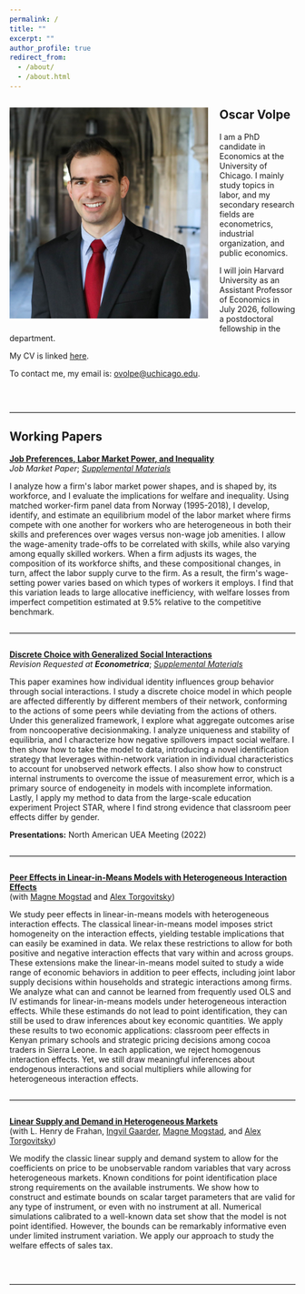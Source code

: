 ```yaml
---
permalink: /
title: ""
excerpt: ""
author_profile: true
redirect_from: 
  - /about/
  - /about.html
---
```


## Oscar Volpe<img class="img-responsive" style="float: left; margin: 0px 20px 20px 0px;" src="/files/headshot.jpg" width="350">

I am a PhD candidate in Economics at the University of Chicago. I mainly study topics in labor, and my secondary research fields are econometrics, industrial organization, and public economics.

I will join Harvard University as an Assistant Professor of Economics in July 2026, following a postdoctoral fellowship in the department.

My CV is linked [here](/files/cv.pdf).

To contact me, my email is: <a href="mailto:ovolpe@uchicago.edu">ovolpe@uchicago.edu</a>.

<br style="clear: both;">

<hr style="margin: 2em 0; border: none; border-top: 1px solid #ccc;">

## Working Papers

[**Job Preferences, Labor Market Power, and Inequality**](/files/jmp.pdf) <br>
_Job Market Paper_; [*Supplemental Materials*](/files/jmp_supplement.pdf)<br>

I analyze how a firm's labor market power shapes, and is shaped by, its workforce, and I evaluate the implications for welfare and inequality. Using matched worker-firm panel data from Norway (1995-2018), I develop, identify, and estimate an equilibrium model of the labor market where firms compete with one another for workers who are heterogeneous in both their skills and preferences over wages versus non-wage job amenities. I allow the wage-amenity trade-offs to be correlated with skills, while also varying among equally skilled workers. When a firm adjusts its wages, the composition of its workforce shifts, and these compositional changes, in turn, affect the labor supply curve to the firm. As a result, the firm's wage-setting power varies based on which types of workers it employs. I find that this variation leads to large allocative inefficiency, with welfare losses from imperfect competition estimated at 9.5% relative to the competitive benchmark.

<hr style="margin: 2em 0; border: none; border-top: 1px solid #ccc;">

[**Discrete Choice with Generalized Social Interactions**](/files/dcwgsi_paper.pdf) <br>
_Revision Requested at **Econometrica**_; [*Supplemental Materials*](/files/dcwgsi_supplement.pdf)<br>

This paper examines how individual identity influences group behavior through social interactions. I study a discrete choice model in which people are affected differently by different members of their network, conforming to the actions of some peers while deviating from the actions of others. Under this generalized framework, I explore what aggregate outcomes arise from noncooperative decisionmaking. I analyze uniqueness and stability of equilibria, and I characterize how negative spillovers impact social welfare. I then show how to take the model to data, introducing a novel identification strategy that leverages within-network variation in individual characteristics to account for unobserved network effects. I also show how to construct internal instruments to overcome the issue of measurement error, which is a primary source of endogeneity in models with incomplete information. Lastly, I apply my method to data from the large-scale education experiment Project STAR, where I find strong evidence that classroom peer effects differ by gender.

**Presentations:** North American UEA Meeting (2022)

<hr style="margin: 2em 0; border: none; border-top: 1px solid #ccc;">

[**Peer Effects in Linear-in-Means Models with Heterogeneous Interaction Effects**](/files/mto2024.pdf) <br>
(with [Magne Mogstad](https://sites.google.com/site/magnemogstad) and [Alex Torgovitsky](https://a-torgovitsky.github.io))

We study peer effects in linear-in-means models with heterogeneous interaction effects. The classical linear-in-means model imposes strict homogeneity on the interaction effects, yielding testable implications that can easily be examined in data. We relax these restrictions to allow for both positive and negative interaction effects that vary within and across groups. These extensions make the linear-in-means model suited to study a wide range of economic behaviors in addition to peer effects, including joint labor supply decisions within households and strategic interactions among firms. We analyze what can and cannot be learned from frequently used OLS and IV estimands for linear-in-means models under heterogeneous interaction effects. While these estimands do not lead to point identification, they can still be used to draw inferences about key economic quantities. We apply these results to two economic applications: classroom peer effects in Kenyan primary schools and strategic pricing decisions among cocoa traders in Sierra Leone. In each application, we reject homogenous interaction effects. Yet, we still draw meaningful inferences about endogenous interactions and social multipliers while allowing for heterogeneous interaction effects.

<hr style="margin: 2em 0; border: none; border-top: 1px solid #ccc;">

[**Linear Supply and Demand in Heterogeneous Markets**](/files/lsdhm_paper.pdf) <br>
(with L. Henry de Frahan, [Ingvil Gaarder](https://sites.google.com/site/ingvilgaarder), [Magne Mogstad](https://sites.google.com/site/magnemogstad), and [Alex Torgovitsky](https://a-torgovitsky.github.io))

We modify the classic linear supply and demand system to allow for the coefficients on price to be unobservable random variables that vary across heterogeneous markets. Known conditions for point identification place strong requirements on the available instruments. We show how to construct and estimate bounds on scalar target parameters that are valid for any type of instrument, or even with no instrument at all. Numerical simulations calibrated to a well-known data set show that the model is not point identified. However, the bounds can be remarkably informative even under limited instrument variation. We apply our approach to study the welfare effects of sales tax.

<br style="clear: both;">
<hr style="margin: 2em 0; border: none; border-top: 1px solid #ccc;">
